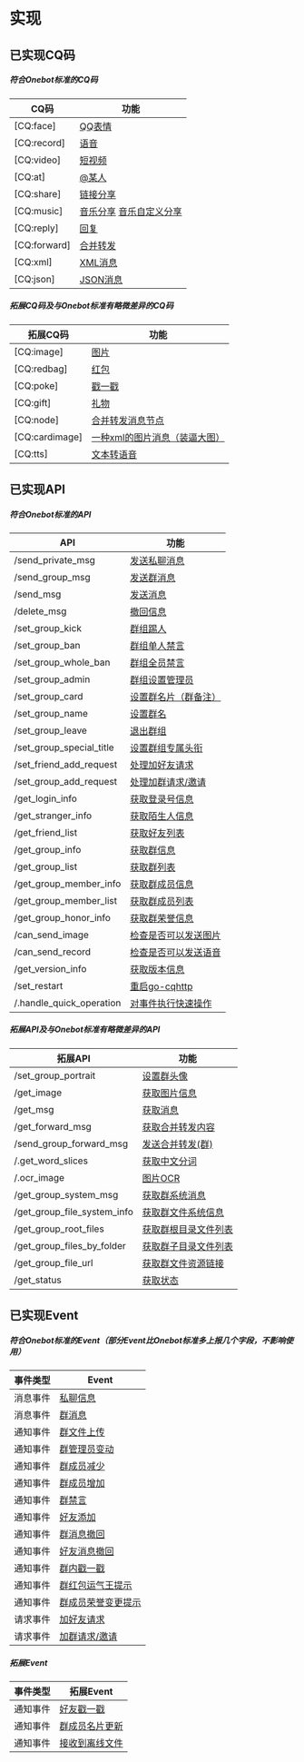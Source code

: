 # 实现


## 已实现CQ码

##### 符合Onebot标准的CQ码
| CQ码         | 功能                         |
| ------------ | ---------------------------- |
| [CQ:face]    | [QQ表情]                     |
| [CQ:record]  | [语音]                       |
| [CQ:video]   | [短视频]                     |
| [CQ:at]      | [@某人]                      |
| [CQ:share]   | [链接分享]                   |
| [CQ:music]   | [音乐分享]  [音乐自定义分享] |
| [CQ:reply]   | [回复]                       |
| [CQ:forward] | [合并转发]                   |
| [CQ:xml]     | [XML消息]                    |
| [CQ:json]    | [JSON消息]                   |

[QQ表情]: /cqcode/README.md#qq-%E8%A1%A8%E6%83%85
[语音]: /cqcode/README.md#%E8%AF%AD%E9%9F%B3
[短视频]: /cqcode/README.md#%E7%9F%AD%E8%A7%86%E9%A2%91
[@某人]: /cqcode/README.md#%E6%9F%90%E4%BA%BA
[链接分享]: /cqcode/README.md#%E9%93%BE%E6%8E%A5%E5%88%86%E4%BA%AB
[音乐分享]: /cqcode/README.md#%E9%9F%B3%E4%B9%90%E5%88%86%E4%BA%AB
[音乐自定义分享]: /cqcode/README.md#%E9%9F%B3%E4%B9%90%E8%87%AA%E5%AE%9A%E4%B9%89%E5%88%86%E4%BA%AB
[回复]: /cqcode/README.md#%E5%9B%9E%E5%A4%8D
[合并转发]: /cqcode/README.md#%E5%90%88%E5%B9%B6%E8%BD%AC%E5%8F%91
[XML消息]: /cqcode/README.md#xml-%E6%B6%88%E6%81%AF
[JSON消息]: /cqcode/README.md#json-%E6%B6%88%E6%81%AF

##### 拓展CQ码及与Onebot标准有略微差异的CQ码
| 拓展CQ码       | 功能                            |
| -------------- | ------------------------------- |
| [CQ:image]     | [图片]                          |
| [CQ:redbag]    | [红包]                          |
| [CQ:poke]      | [戳一戳]                        |
| [CQ:gift]      | [礼物]                          |
| [CQ:node]      | [合并转发消息节点]              |
| [CQ:cardimage] | [一种xml的图片消息（装逼大图）] |
| [CQ:tts]       | [文本转语音]                    |

[图片]: /cqcode/README.md#%E5%9B%BE%E7%89%87
[红包]: /cqcode/README.md#%E7%BA%A2%E5%8C%85
[戳一戳]: /cqcode/README.md#%E6%88%B3%E4%B8%80%E6%88%B3
[礼物]: /cqcode/README.md#%E7%A4%BC%E7%89%A9
[合并转发消息节点]: /cqcode/README.md#%E5%90%88%E5%B9%B6%E8%BD%AC%E5%8F%91%E6%B6%88%E6%81%AF%E8%8A%82%E7%82%B9
[一种xml的图片消息（装逼大图）]: /cqcode/README.md#cardimage
[文本转语音]: /cqcode/README.md#%E6%96%87%E6%9C%AC%E8%BD%AC%E8%AF%AD%E9%9F%B3

## 已实现API

##### 符合Onebot标准的API
| API                      | 功能                   |
| ------------------------ | ---------------------- |
| /send_private_msg        | [发送私聊消息]         |
| /send_group_msg          | [发送群消息]           |
| /send_msg                | [发送消息]             |
| /delete_msg              | [撤回信息]             |
| /set_group_kick          | [群组踢人]             |
| /set_group_ban           | [群组单人禁言]         |
| /set_group_whole_ban     | [群组全员禁言]         |
| /set_group_admin         | [群组设置管理员]       |
| /set_group_card          | [设置群名片（群备注）] |
| /set_group_name          | [设置群名]             |
| /set_group_leave         | [退出群组]             |
| /set_group_special_title | [设置群组专属头衔]     |
| /set_friend_add_request  | [处理加好友请求]       |
| /set_group_add_request   | [处理加群请求/邀请]    |
| /get_login_info          | [获取登录号信息]       |
| /get_stranger_info       | [获取陌生人信息]       |
| /get_friend_list         | [获取好友列表]         |
| /get_group_info          | [获取群信息]           |
| /get_group_list          | [获取群列表]           |
| /get_group_member_info   | [获取群成员信息]       |
| /get_group_member_list   | [获取群成员列表]       |
| /get_group_honor_info    | [获取群荣誉信息]       |
| /can_send_image          | [检查是否可以发送图片] |
| /can_send_record         | [检查是否可以发送语音] |
| /get_version_info        | [获取版本信息]         |
| /set_restart             | [重启go-cqhttp]        |
| /.handle_quick_operation | [对事件执行快速操作]   |


[发送私聊消息]: /api/README.md#%E5%8F%91%E9%80%81%E7%A7%81%E8%81%8A%E6%B6%88%E6%81%AF
[发送群消息]: /api/README.md#%E5%8F%91%E9%80%81%E7%BE%A4%E6%B6%88%E6%81%AF
[发送消息]: /api/README.md#%E5%8F%91%E9%80%81%E6%B6%88%E6%81%AF
[撤回信息]: /api/README.md#%E6%92%A4%E5%9B%9E%E6%B6%88%E6%81%AF
[群组踢人]: /api/README.md#%E7%BE%A4%E7%BB%84%E8%B8%A2%E4%BA%BA
[群组单人禁言]: /api/README.md#%E7%BE%A4%E7%BB%84%E5%8D%95%E4%BA%BA%E7%A6%81%E8%A8%80
[群组全员禁言]: /api/README.md#%E7%BE%A4%E7%BB%84%E5%85%A8%E5%91%98%E7%A6%81%E8%A8%80
[群组设置管理员]: /api/README.md#%E7%BE%A4%E7%BB%84%E8%AE%BE%E7%BD%AE%E7%AE%A1%E7%90%86%E5%91%98
[设置群名片（群备注）]: /api/README.md#%E8%AE%BE%E7%BD%AE%E7%BE%A4%E5%90%8D%E7%89%87-%E7%BE%A4%E5%A4%87%E6%B3%A8
[设置群名]: /api/README.md#%E8%AE%BE%E7%BD%AE%E7%BE%A4%E5%90%8D
[退出群组]: /api/README.md#%E9%80%80%E5%87%BA%E7%BE%A4%E7%BB%84
[设置群组专属头衔]: /api/README.md#%E8%AE%BE%E7%BD%AE%E7%BE%A4%E7%BB%84%E4%B8%93%E5%B1%9E%E5%A4%B4%E8%A1%94
[处理加好友请求]: /api/README.md#%E5%A4%84%E7%90%86%E5%8A%A0%E5%A5%BD%E5%8F%8B%E8%AF%B7%E6%B1%82
[处理加群请求/邀请]: /api/README.md#%E5%A4%84%E7%90%86%E5%8A%A0%E7%BE%A4%E8%AF%B7%E6%B1%82-%E9%82%80%E8%AF%B7
[获取登录号信息]: /api/README.md#%E8%8E%B7%E5%8F%96%E7%99%BB%E5%BD%95%E5%8F%B7%E4%BF%A1%E6%81%AF
[获取陌生人信息]: /api/README.md#%E8%8E%B7%E5%8F%96%E9%99%8C%E7%94%9F%E4%BA%BA%E4%BF%A1%E6%81%AF
[获取好友列表]: /api/README.md#%E8%8E%B7%E5%8F%96%E5%A5%BD%E5%8F%8B%E5%88%97%E8%A1%A8
[获取群信息]: /api/README.md#%E8%8E%B7%E5%8F%96%E7%BE%A4%E4%BF%A1%E6%81%AF
[获取群列表]: /api/README.md#%E8%8E%B7%E5%8F%96%E7%BE%A4%E5%88%97%E8%A1%A8
[获取群成员信息]: /api/README.md#%E8%8E%B7%E5%8F%96%E7%BE%A4%E6%88%90%E5%91%98%E4%BF%A1%E6%81%AF
[获取群成员列表]: /api/README.md#%E8%8E%B7%E5%8F%96%E7%BE%A4%E6%88%90%E5%91%98%E5%88%97%E8%A1%A8
[获取群荣誉信息]: /api/README.md#%E8%8E%B7%E5%8F%96%E7%BE%A4%E8%8D%A3%E8%AA%89%E4%BF%A1%E6%81%AF
[检查是否可以发送图片]: /api/README.md#%E6%A3%80%E6%9F%A5%E6%98%AF%E5%90%A6%E5%8F%AF%E4%BB%A5%E5%8F%91%E9%80%81%E5%9B%BE%E7%89%87
[检查是否可以发送语音]: /api/README.md#%E6%A3%80%E6%9F%A5%E6%98%AF%E5%90%A6%E5%8F%AF%E4%BB%A5%E5%8F%91%E9%80%81%E8%AF%AD%E9%9F%B3
[获取版本信息]: /api/README.md#%E8%8E%B7%E5%8F%96%E7%89%88%E6%9C%AC%E4%BF%A1%E6%81%AF
[重启go-cqhttp]: /api/README.md#%E9%87%8D%E5%90%AF-onebot-%E5%AE%9E%E7%8E%B0
[对事件执行快速操作]: /api/README.md#%E5%AF%B9%E4%BA%8B%E4%BB%B6%E6%89%A7%E8%A1%8C%E5%BF%AB%E9%80%9F%E6%93%8D%E4%BD%9C-%E9%9A%90%E8%97%8Fapi

##### 拓展API及与Onebot标准有略微差异的API
| 拓展API                     | 功能                   |
| --------------------------- | ---------------------- |
| /set_group_portrait         | [设置群头像]           |
| /get_image                  | [获取图片信息]         |
| /get_msg                    | [获取消息]             |
| /get_forward_msg            | [获取合并转发内容]     |
| /send_group_forward_msg     | [发送合并转发(群)]     |
| /.get_word_slices           | [获取中文分词]         |
| /.ocr_image                 | [图片OCR]              |
| /get_group_system_msg       | [获取群系统消息]       |
| /get_group_file_system_info | [获取群文件系统信息]   |
| /get_group_root_files       | [获取群根目录文件列表] |
| /get_group_files_by_folder  | [获取群子目录文件列表] |
| /get_group_file_url         | [获取群文件资源链接]   |
| /get_status                 | [获取状态]             |

[设置群头像]: /api/README.md#%E8%AE%BE%E7%BD%AE%E7%BE%A4%E5%A4%B4%E5%83%8F
[获取图片信息]: /api/README.md#%E8%8E%B7%E5%8F%96%E5%9B%BE%E7%89%87%E4%BF%A1%E6%81%AF
[获取消息]: /api/README.md#%E8%8E%B7%E5%8F%96%E6%B6%88%E6%81%AF
[获取合并转发内容]: /api/README.md#%E8%8E%B7%E5%8F%96%E5%90%88%E5%B9%B6%E8%BD%AC%E5%8F%91%E5%86%85%E5%AE%B9
[发送合并转发(群)]: /api/README.md#%E5%8F%91%E9%80%81%E5%90%88%E5%B9%B6%E8%BD%AC%E5%8F%91-%E7%BE%A4
[获取中文分词]: /api/README.md#%E8%8E%B7%E5%8F%96%E4%B8%AD%E6%96%87%E5%88%86%E8%AF%8D-%E9%9A%90%E8%97%8Fapi
[图片OCR]: /api/README.md#%E5%9B%BE%E7%89%87ocr-%E9%9A%90%E8%97%8Fapi
[获取群系统消息]: /api/README.md#%E8%8E%B7%E5%8F%96%E7%BE%A4%E7%B3%BB%E7%BB%9F%E6%B6%88%E6%81%AF
[获取群文件系统信息]: /api/README.md#%E8%8E%B7%E5%8F%96%E7%BE%A4%E6%96%87%E4%BB%B6%E7%B3%BB%E7%BB%9F%E4%BF%A1%E6%81%AF
[获取群根目录文件列表]: /api/README.md#%E8%8E%B7%E5%8F%96%E7%BE%A4%E6%A0%B9%E7%9B%AE%E5%BD%95%E6%96%87%E4%BB%B6%E5%88%97%E8%A1%A8
[获取群子目录文件列表]: /api/README.md#%E8%8E%B7%E5%8F%96%E7%BE%A4%E5%AD%90%E7%9B%AE%E5%BD%95%E6%96%87%E4%BB%B6%E5%88%97%E8%A1%A8
[获取群文件资源链接]: /api/README.md#%E8%8E%B7%E5%8F%96%E7%BE%A4%E6%96%87%E4%BB%B6%E8%B5%84%E6%BA%90%E9%93%BE%E6%8E%A5
[获取状态]: /api/README.md#%E8%8E%B7%E5%8F%96%E7%8A%B6%E6%80%81

## 已实现Event

##### 符合Onebot标准的Event（部分Event比Onebot标准多上报几个字段，不影响使用）
| 事件类型 | Event            |
| -------- | ---------------- |
| 消息事件 | [私聊信息]       |
| 消息事件 | [群消息]         |
| 通知事件 | [群文件上传]     |
| 通知事件 | [群管理员变动]   |
| 通知事件 | [群成员减少]     |
| 通知事件 | [群成员增加]     |
| 通知事件 | [群禁言]         |
| 通知事件 | [好友添加]       |
| 通知事件 | [群消息撤回]     |
| 通知事件 | [好友消息撤回]   |
| 通知事件 | [群内戳一戳]     |
| 通知事件 | [群红包运气王提示]   |
| 通知事件 | [群成员荣誉变更提示] |
| 请求事件 | [加好友请求]     |
| 请求事件 | [加群请求/邀请]  |

[私聊信息]: /event/README.md#%E7%A7%81%E8%81%8A%E6%B6%88%E6%81%AF
[群消息]: /event/README.md#%E7%BE%A4%E6%B6%88%E6%81%AF
[群文件上传]: /event/README.md#%E7%BE%A4%E6%96%87%E4%BB%B6%E4%B8%8A%E4%BC%A0
[群管理员变动]: /event/README.md#%E7%BE%A4%E7%AE%A1%E7%90%86%E5%91%98%E5%8F%98%E5%8A%A8
[群成员减少]: /event/README.md#%E7%BE%A4%E6%88%90%E5%91%98%E5%87%8F%E5%B0%91
[群成员增加]: /event/README.md#%E7%BE%A4%E6%88%90%E5%91%98%E5%A2%9E%E5%8A%A0
[群禁言]: /event/README.md#%E7%BE%A4%E7%A6%81%E8%A8%80
[好友添加]: /event/README.md#%E5%A5%BD%E5%8F%8B%E6%B7%BB%E5%8A%A0
[群消息撤回]: /event/README.md#%E7%BE%A4%E6%B6%88%E6%81%AF%E6%92%A4%E5%9B%9E
[好友消息撤回]: /event/README.md#%E5%A5%BD%E5%8F%8B%E6%B6%88%E6%81%AF%E6%92%A4%E5%9B%9E
[群内戳一戳]: /event/README.md#%E7%BE%A4%E5%86%85%E6%88%B3%E4%B8%80%E6%88%B3
[群红包运气王提示]: /event/README.md#%E7%BE%A4%E7%BA%A2%E5%8C%85%E8%BF%90%E6%B0%94%E7%8E%8B%E6%8F%90%E7%A4%BA
[群成员荣誉变更提示]: /event/README.md##%E7%BE%A4%E6%88%90%E5%91%98%E8%8D%A3%E8%AA%89%E5%8F%98%E6%9B%B4%E6%8F%90%E7%A4%BA
[加好友请求]: /event/README.md#%E5%8A%A0%E5%A5%BD%E5%8F%8B%E8%AF%B7%E6%B1%82
[加群请求/邀请]: /event/README.md#%E5%8A%A0%E7%BE%A4%E8%AF%B7%E6%B1%82-%E9%82%80%E8%AF%B7

##### 拓展Event
| 事件类型 | 拓展Event        |
| -------- | ---------------- |
| 通知事件 | [好友戳一戳]    |
| 通知事件 | [群成员名片更新] |
| 通知事件 | [接收到离线文件] |

[好友戳一戳]: /event/README.md#%E5%A5%BD%E5%8F%8B%E6%88%B3%E4%B8%80%E6%88%B3
[群成员名片更新]: /event/README.md#%E7%BE%A4%E6%88%90%E5%91%98%E5%90%8D%E7%89%87%E6%9B%B4%E6%96%B0
[接收到离线文件]: /event/README.md#%E6%8E%A5%E6%94%B6%E5%88%B0%E7%A6%BB%E7%BA%BF%E6%96%87%E4%BB%B6
